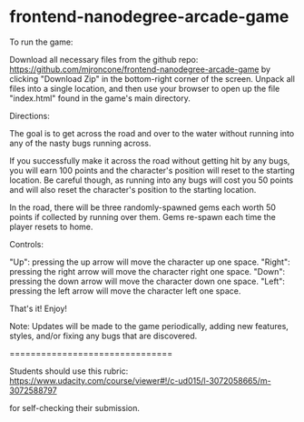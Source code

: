 frontend-nanodegree-arcade-game
===============================

To run the game:

Download all necessary files from the github repo:
https://github.com/mjroncone/frontend-nanodegree-arcade-game
by clicking "Download Zip" in the bottom-right corner of the
screen. Unpack all files into a single location, and then
use your browser to open up the file "index.html" found
in the game's main directory.

Directions:

The goal is to get across the road and over to the water
without running into any of the nasty bugs running across.

If you successfully make it across the road without getting
hit by any bugs, you will earn 100 points and the character's
position will reset to the starting location. Be careful though,
as running into any bugs will cost you 50 points and will also
reset the character's position to the starting location.

In the road, there will be three randomly-spawned gems each
worth 50 points if collected by running over them. Gems
re-spawn each time the player resets to home.

Controls:

"Up": pressing the up arrow will move the character up one space.
"Right": pressing the right arrow will move the character right one space.
"Down": pressing the down arrow will move the character down one space.
"Left": pressing the left arrow will move the character left one space.

That's it! Enjoy!

Note: Updates will be made to the game periodically, adding new features, styles,
and/or fixing any bugs that are discovered.

===============================

Students should use this rubric: https://www.udacity.com/course/viewer#!/c-ud015/l-3072058665/m-3072588797

for self-checking their submission.
